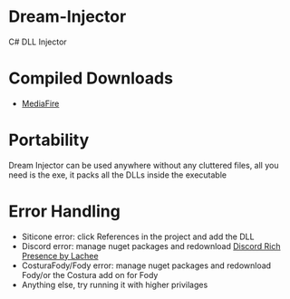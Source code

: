 # Dream-Injector
C# DLL Injector

# Compiled Downloads
* [MediaFire](https://www.mediafire.com/file/8i4hdnzrchw7nmg/Dream_Injector.zip/file)

# Portability
Dream Injector can be used anywhere without any cluttered files, all you need is the exe, it packs all the DLLs inside the executable

# Error Handling
* Siticone error: click References in the project and add the DLL
* Discord error: manage nuget packages and redownload [Discord Rich Presence by Lachee](https://github.com/Lachee/discord-rpc-csharp)
* CosturaFody/Fody error: manage nuget packages and redownload Fody/or the Costura add on for Fody
* Anything else, try running it with higher privilages
